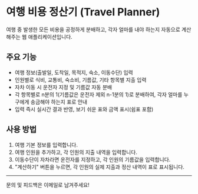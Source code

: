 # 여행 비용 정산기 (Travel Planner)

여행 중 발생한 모든 비용을 공정하게 분배하고, 각자 얼마를 내야 하는지 자동으로 계산해주는 웹 애플리케이션입니다.

## 주요 기능

- 여행 정보(출발일, 도착일, 목적지, 숙소, 이동수단) 입력
- 인원별로 식비, 교통비, 숙소비, 기름값, 기타 항목별 지출 입력
- 자차 이동 시 운전자 지정 및 기름값 자동 분배
- 각 항목별로 n분의 1(기름값은 운전자 제외 n-1분의 1)로 분배하여, 각자 얼마를 누구에게 송금해야 하는지 표로 안내
- 입력 즉시 실시간 결과 반영, 보기 쉬운 표와 금액 표시(쉼표 포함)

## 사용 방법

1. 여행 기본 정보를 입력합니다.
2. 여행 인원을 추가하고, 각 인원의 지출 내역을 입력합니다.
3. 이동수단이 자차라면 운전자를 지정하고, 각 인원의 기름값을 입력합니다.
4. "계산하기" 버튼을 누르면, 각 인원의 실제 지출과 정산 내역이 표로 표시됩니다.

---

문의 및 피드백은 이메일로 남겨주세요!
